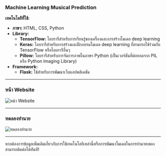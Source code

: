 ### **Machine Learning Musical Prediction**

**เทคโนโลยีที่ใช้:**

- **ภาษา:** HTML, CSS, Python
- **Library:**
  - **TensorFlow:** ไลบรารีสำหรับการเรียนรู้ของเครื่องและการสร้างโมเดล deep learning
  - **Keras:** ไลบรารีสำหรับการสร้างและฝึกอบรมโมเดล deep learning ที่สามารถใช้ร่วมกับ TensorFlow หรือไลบรารีอื่นๆ
  - **Pillow:** ไลบรารีสำหรับการจัดการภาพในภาษา Python (เป็นเวอร์ชันที่ต่อยอดจาก PIL หรือ Python Imaging Library)
- **Framework:**
  - **Flask:** ใช้สำหรับการพัฒนาเว็บแอปพลิเคชัน

---

### **หน้า Website**

![หน้า Website](https://github.com/user-attachments/assets/8c432741-64fc-4cd0-b63f-38cab22d67f8)

---

### **ทดลองทำนาย**

![ทดลองทำนาย](https://github.com/user-attachments/assets/34cee52c-f49a-4c4d-8a76-5b9f86766dbe) 

---

หากต้องการข้อมูลเพิ่มเติมเกี่ยวกับการใช้เทคโนโลยีเหล่านี้หรือการพัฒนาโมเดลในการทำนายเพลง สามารถติดต่อได้ทันที!
